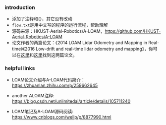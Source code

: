 ### introduction
* 添加了注释和{}，其它没有改动
* `flow.txt`是用中文写的程序的运行流程，帮助理解
* 源码来源：HKUST-Aerial-Robotics/A-LOAM，https://github.com/HKUST-Aerial-Robotics/A-LOAM
* 论文作者的两篇论文：《2014 LOAM Lidar Odometry and Mapping in Real-time》《2016 Low-drift and real-time lidar odometry and mapping》，你可以在[这里](https://github.com/blue-stone-j/papers/blob/main/2014%20LOAM%20Lidar%20Odometry%20and%20Mapping%20in%20Real-time.pdf)和[这里](https://github.com/blue-stone-j/papers/blob/main/2016%20Low-drift%20and%20real-time%20lidar%20odometry%20and%20mapping.pdf)找到这两篇论文。

### helpful links
* LOAM论文介绍与A-LOAM代码简介：https://zhuanlan.zhihu.com/p/259662645

* another ALOAM注释: https://blog.csdn.net/unlimitedai/article/details/105711240

* LOAM笔记及A-LOAM源码阅读: https://www.cnblogs.com/wellp/p/8877990.html

